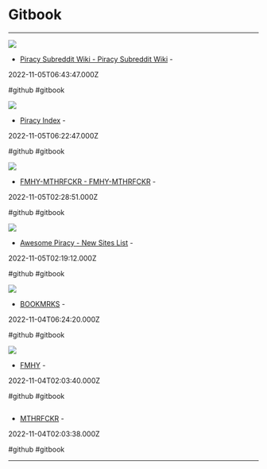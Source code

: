 # Gitbook

---

![](https://1281662436-files.gitbook.io/~/files/v0/b/gitbook-x-prod.appspot.com/o/spaces%2FFDRv52XBBte89h1IVg82%2Fsocialpreview%2FdtQy0x7Ve1wN7ikogGCe%2Fpirate3.svg?alt=media&token=c922bd96-43ab-4655-935d-0f59330911ab)

- [Piracy Subreddit Wiki - Piracy Subreddit Wiki](https://fckr.gitbook.io/piracy-wiki) - 

2022-11-05T06:43:47.000Z

#github #gitbook

![](https://1281662436-files.gitbook.io/~/files/v0/b/gitbook-x-prod.appspot.com/o/spaces%2FWYuIavj5w3l1qTzYtuiK%2Fsocialpreview%2FnKt7yt0PNIImMpdyq55d%2Fpirate.svg?alt=media&token=bf45222a-3428-41c0-8e4a-9371f92160f7)

- [Piracy Index](https://fckr.gitbook.io/pircy) - 

2022-11-05T06:22:47.000Z

#github #gitbook

![](https://www.gitbook.com/cdn-cgi/image/width=1280,dpr=2,height=640,fit=contain,format=auto/https%3A%2F%2F1281662436-files.gitbook.io%2F~%2Ffiles%2Fv0%2Fb%2Fgitbook-x-prod.appspot.com%2Fo%2Fspaces%252FH1D0EMhn0dS1IryBq6wS%252Fsocialpreview%252Fn6nQUvhKLIcxIv96anbj%252Fpngwing.com%2520(5).png%3Falt%3Dmedia%26token%3D76719c38-6ec2-4ad7-ae57-dc421f940fdb)

- [FMHY-MTHRFCKR - FMHY-MTHRFCKR](https://fckr.gitbook.io/fmmf/mthrfckr/fmhy-mthrfckr) - 

2022-11-05T02:28:51.000Z

#github #gitbook

![](https://www.gitbook.com/cdn-cgi/image/width=1280,dpr=2,height=640,fit=contain,format=auto/https%3A%2F%2F1281662436-files.gitbook.io%2F~%2Ffiles%2Fv0%2Fb%2Fgitbook-x-prod.appspot.com%2Fo%2Fspaces%252FH1D0EMhn0dS1IryBq6wS%252Fsocialpreview%252Fn6nQUvhKLIcxIv96anbj%252Fpngwing.com%2520(5).png%3Falt%3Dmedia%26token%3D76719c38-6ec2-4ad7-ae57-dc421f940fdb)

- [Awesome Piracy - New Sites List](https://fckr.gitbook.io/nsl/awesome-piracy/awesome-piracy) - 

2022-11-05T02:19:12.000Z

#github #gitbook

![](https://www.gitbook.com/cdn-cgi/image/width=1280,dpr=2,height=640,fit=contain,format=auto/https%3A%2F%2F1281662436-files.gitbook.io%2F~%2Ffiles%2Fv0%2Fb%2Fgitbook-x-prod.appspot.com%2Fo%2Fspaces%252FH1D0EMhn0dS1IryBq6wS%252Fsocialpreview%252Fn6nQUvhKLIcxIv96anbj%252Fpngwing.com%2520(5).png%3Falt%3Dmedia%26token%3D76719c38-6ec2-4ad7-ae57-dc421f940fdb)

- [BOOKMRKS](https://fckr.gitbook.io/bkmrks) - 

2022-11-04T06:24:20.000Z

#github #gitbook

![](https://www.gitbook.com/cdn-cgi/image/width=1280,dpr=2,height=640,fit=contain,format=auto/https%3A%2F%2F1281662436-files.gitbook.io%2F~%2Ffiles%2Fv0%2Fb%2Fgitbook-x-prod.appspot.com%2Fo%2Fspaces%252FeXbxkSTjBDicIN9vfYJs%252Fsocialpreview%252FmWpaZtv1r9nwTBiDu7j3%252FFMHY%2520Banner%2520(1280%2520%25C3%2597%2520520%2520px).png%3Falt%3Dmedia%26token%3D5d6acf36-2e64-40e8-925c-3b04230fb6b2)

- [FMHY](https://fckr.gitbook.io/fmhy) - 

2022-11-04T02:03:40.000Z

#github #gitbook

![]()

- [MTHRFCKR](https://fckr.gitbook.io/bookmrks) - 

2022-11-04T02:03:38.000Z

#github #gitbook

---

